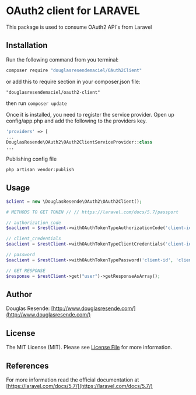 # OAuth2 client for LARAVEL

This package is used to consume OAuth2 API´s from Laravel

## Installation

Run the following command from you terminal:

 ```bash
 composer require "douglasresendemaciel/OAuth2Client"
 ```

or add this to require section in your composer.json file:

 ```
 "douglasresendemaciel/oauth2-client"
 ```

then run ```composer update```

Once it is installed, you need to register the service provider. 
Open up config/app.php and add the following to the providers key.

```php
'providers' => [
...
DouglasResende\OAuth2\OAuth2ClientServiceProvider::class
...
```

Publishing config file

``` bash
php artisan vendor:publish
```

## Usage

``` php
$client = new \DouglasResende\OAuth2\OAuth2Client();

# METHODS TO GET TOKEN // // https://laravel.com/docs/5.7/passport

// authorization_code
$oaclient = $restClient->withOAuthTokenTypeAuthorizationCode('client-id', 'client-secret', 'redirect-url', 'code');

// client_credentials
$oaclient = $restClient->withOAuthTokenTypeClientCredentials('client-id', 'client-secret','scope');

// password
$oaclient = $restClient->withOAuthTokenTypePassword('client-id', 'client-secret', 'username', 'password', 'scope');

// GET RESPONSE
$response = $restClient->get("user")->getResponseAsArray();

```

## Author

Douglas Resende: [http://www.douglasresende.com/](http://www.douglasresende.com/)

## License

The MIT License (MIT). Please see [License File](LICENSE) for more information.


## References

For more information read the official documentation at [https://laravel.com/docs/5.7/](https://laravel.com/docs/5.7/)
